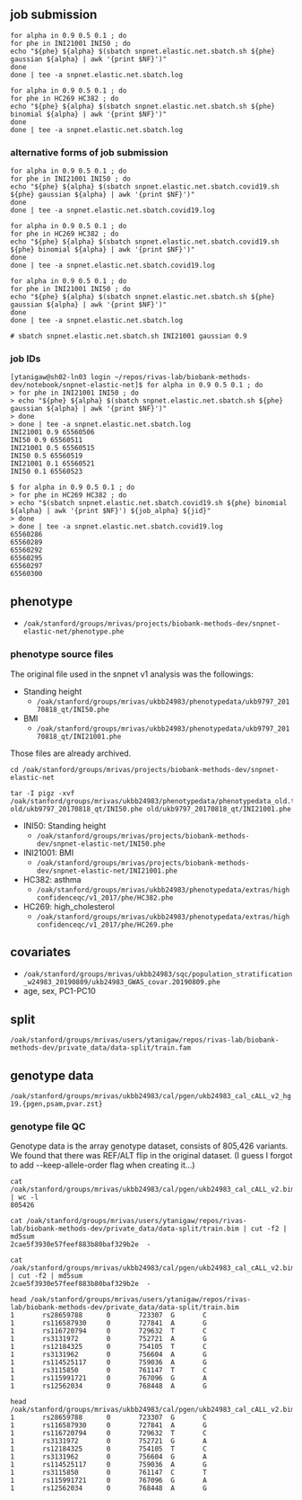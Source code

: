 
## job submission

```{bash}
for alpha in 0.9 0.5 0.1 ; do
for phe in INI21001 INI50 ; do
echo "${phe} ${alpha} $(sbatch snpnet.elastic.net.sbatch.sh ${phe} gaussian ${alpha} | awk '{print $NF}')"
done
done | tee -a snpnet.elastic.net.sbatch.log
```

```{bash}
for alpha in 0.9 0.5 0.1 ; do
for phe in HC269 HC382 ; do
echo "${phe} ${alpha} $(sbatch snpnet.elastic.net.sbatch.sh ${phe} binomial ${alpha} | awk '{print $NF}')"
done
done | tee -a snpnet.elastic.net.sbatch.log
```

### alternative forms of job submission

```{bash}
for alpha in 0.9 0.5 0.1 ; do
for phe in INI21001 INI50 ; do
echo "${phe} ${alpha} $(sbatch snpnet.elastic.net.sbatch.covid19.sh ${phe} gaussian ${alpha} | awk '{print $NF}')"
done
done | tee -a snpnet.elastic.net.sbatch.covid19.log
```

```{bash}
for alpha in 0.9 0.5 0.1 ; do
for phe in HC269 HC382 ; do
echo "${phe} ${alpha} $(sbatch snpnet.elastic.net.sbatch.covid19.sh ${phe} binomial ${alpha} | awk '{print $NF}')"
done
done | tee -a snpnet.elastic.net.sbatch.covid19.log
```

```{bash}
for alpha in 0.9 0.5 0.1 ; do
for phe in INI21001 INI50 ; do
echo "${phe} ${alpha} $(sbatch snpnet.elastic.net.sbatch.sh ${phe} gaussian ${alpha} | awk '{print $NF}')"
done
done | tee -a snpnet.elastic.net.sbatch.log

# sbatch snpnet.elastic.net.sbatch.sh INI21001 gaussian 0.9
```

### job IDs

```
[ytanigaw@sh02-ln03 login ~/repos/rivas-lab/biobank-methods-dev/notebook/snpnet-elastic-net]$ for alpha in 0.9 0.5 0.1 ; do
> for phe in INI21001 INI50 ; do
> echo "${phe} ${alpha} $(sbatch snpnet.elastic.net.sbatch.sh ${phe} gaussian ${alpha} | awk '{print $NF}')"
> done
> done | tee -a snpnet.elastic.net.sbatch.log
INI21001 0.9 65560506
INI50 0.9 65560511
INI21001 0.5 65560515
INI50 0.5 65560519
INI21001 0.1 65560521
INI50 0.1 65560523
```

```{bash}
$ for alpha in 0.9 0.5 0.1 ; do
> for phe in HC269 HC382 ; do
> echo "$(sbatch snpnet.elastic.net.sbatch.covid19.sh ${phe} binomial ${alpha} | awk '{print $NF}') ${job_alpha} ${jid}"
> done
> done | tee -a snpnet.elastic.net.sbatch.covid19.log
65560286
65560289
65560292
65560295
65560297
65560300
```

## phenotype

- `/oak/stanford/groups/mrivas/projects/biobank-methods-dev/snpnet-elastic-net/phenotype.phe`

### phenotype source files

The original file used in the snpnet v1 analysis was the followings:

- Standing height
  - `/oak/stanford/groups/mrivas/ukbb24983/phenotypedata/ukb9797_20170818_qt/INI50.phe`
- BMI
  - `/oak/stanford/groups/mrivas/ukbb24983/phenotypedata/ukb9797_20170818_qt/INI21001.phe`

Those files are already archived.

```{bash}
cd /oak/stanford/groups/mrivas/projects/biobank-methods-dev/snpnet-elastic-net

tar -I pigz -xvf /oak/stanford/groups/mrivas/ukbb24983/phenotypedata/phenotypedata_old.tar.gz old/ukb9797_20170818_qt/INI50.phe old/ukb9797_20170818_qt/INI21001.phe
```

- INI50: Standing height
  - `/oak/stanford/groups/mrivas/projects/biobank-methods-dev/snpnet-elastic-net/INI50.phe`
- INI21001: BMI
  - `/oak/stanford/groups/mrivas/projects/biobank-methods-dev/snpnet-elastic-net/INI21001.phe`
- HC382: asthma
  - `/oak/stanford/groups/mrivas/ukbb24983/phenotypedata/extras/highconfidenceqc/v1_2017/phe/HC382.phe`
- HC269: high_cholesterol
  - `/oak/stanford/groups/mrivas/ukbb24983/phenotypedata/extras/highconfidenceqc/v1_2017/phe/HC269.phe`

## covariates

- `/oak/stanford/groups/mrivas/ukbb24983/sqc/population_stratification_w24983_20190809/ukb24983_GWAS_covar.20190809.phe`
- age, sex, PC1-PC10

## split

`/oak/stanford/groups/mrivas/users/ytanigaw/repos/rivas-lab/biobank-methods-dev/private_data/data-split/train.fam`

## genotype data

`/oak/stanford/groups/mrivas/ukbb24983/cal/pgen/ukb24983_cal_cALL_v2_hg19.{pgen,psam,pvar.zst}`

### genotype file QC

Genotype data is the array genotype dataset, consists of 805,426 variants.
We found that there was REF/ALT flip in the original dataset.
(I guess I forgot to add --keep-allele-order flag when creating it...)

```{bash}
cat /oak/stanford/groups/mrivas/ukbb24983/cal/pgen/ukb24983_cal_cALL_v2.bim | wc -l
805426

cat /oak/stanford/groups/mrivas/users/ytanigaw/repos/rivas-lab/biobank-methods-dev/private_data/data-split/train.bim | cut -f2 | md5sum
2cae5f3930e57feef883b80baf329b2e  -

cat /oak/stanford/groups/mrivas/ukbb24983/cal/pgen/ukb24983_cal_cALL_v2.bim | cut -f2 | md5sum
2cae5f3930e57feef883b80baf329b2e  -

head /oak/stanford/groups/mrivas/users/ytanigaw/repos/rivas-lab/biobank-methods-dev/private_data/data-split/train.bim
1       rs28659788      0       723307  G       C
1       rs116587930     0       727841  A       G
1       rs116720794     0       729632  T       C
1       rs3131972       0       752721  A       G
1       rs12184325      0       754105  T       C
1       rs3131962       0       756604  A       G
1       rs114525117     0       759036  A       G
1       rs3115850       0       761147  T       C
1       rs115991721     0       767096  G       A
1       rs12562034      0       768448  A       G

head /oak/stanford/groups/mrivas/ukbb24983/cal/pgen/ukb24983_cal_cALL_v2.bim
1       rs28659788      0       723307  G       C
1       rs116587930     0       727841  A       G
1       rs116720794     0       729632  T       C
1       rs3131972       0       752721  G       A
1       rs12184325      0       754105  T       C
1       rs3131962       0       756604  G       A
1       rs114525117     0       759036  A       G
1       rs3115850       0       761147  C       T
1       rs115991721     0       767096  G       A
1       rs12562034      0       768448  A       G
```
